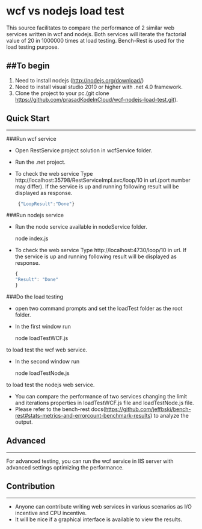 wcf vs nodejs load test
=======================

This source facilitates to compare the performance of 2 similar web services written in wcf and nodejs. Both services will iterate the factorial value of 20 in 1000000 times at load testing. Bench-Rest is used for the load testing purpose.

##To begin
---

1. Need to install nodejs (http://nodejs.org/download/)
2. Need to install visual studio 2010 or higher with .net 4.0 framework.
3. Clone the project to your pc.(git clone https://github.com/prasadKodeInCloud/wcf-nodejs-load-test.git).

## Quick Start
---
###Run wcf service

- Open RestService  project solution in wcfService folder.
- Run the .net project.
- To check the web service Type http://localhost:35798/RestServiceImpl.svc/loop/10 in url.(port number may differ). If the service is up and running following result will be displayed as response.

  ```js
   {"LoopResult":"Done"}
    ```
###Run nodejs service

- Run the node service available in nodeService folder.

  node index.js
  
  

- To check the web service Type http://localhost:4730/loop/10 in url. If the service is up and running following result will be displayed as response.

  ```js
  {
  "Result": "Done"
  }
    ```
 ###Do the load testing
 
- open two command prompts and set the loadTest folder as the root folder.
- In the first window run 
     
    node loadTestWCF.js
	
	
    
to load test the wcf web service.
- In the second window run 
   
    node loadTestNode.js
	
	
    
to load test the nodejs web service.
- You can compare the performance of two services changing the limit and iterations properties in loadTestWCF.js file and loadTestNode.js file. 
- Please refer to the bench-rest docs(https://github.com/jeffbski/bench-rest#stats-metrics-and-errorcount-benchmark-results) to analyze the output. 

## Advanced
---

For advanced testing, you can run the wcf service in IIS server with advanced settings optimizing the performance.

## Contribution
---
- Anyone can contribute writing web services in various scenarios as I/O incentive and CPU incentive. 
- It will be nice if a graphical interface is available to view the results.


